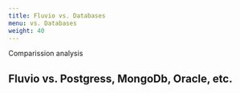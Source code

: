 ```yaml
---
title: Fluvio vs. Databases
menu: vs. Databases
weight: 40
---
```


Comparission analysis

## Fluvio vs. Postgress, MongoDb, Oracle, etc.
